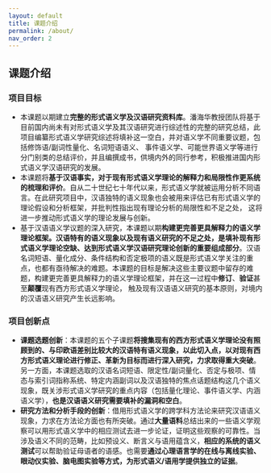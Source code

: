 ```yaml
---
layout: default
title: 课题介绍
permalink: /about/
nav_order: 2
---
```


## 课题介绍

### 项目目标

- 本课题以期建立**完整的形式语义学及汉语研究资料库**。潘海华教授团队将基于目前国内尚未有对形式语义学及其汉语研究进行综述性的完整的研究总结，此项目编纂形式语义学研究综述将填补这一空白，并对语义学不同重要议题，包括修饰语/副词性量化、名词短语语义、 事件语义学、可能世界语义学等进行分门别类的总结评价，并且编撰成书，供境内外的同行参考，积极推进国内形式语义学汉语研究的发展。
- 本课题将**基于汉语事实，对于现有形式语义学理论的解释力和局限性作更系统的梳理和评价**。自从二十世纪七十年代以来，形式语义学就被运用分析不同语言。在此研究项目中，汉语独特的语义现象也会被用来评估已有形式语义学的理论假设和分析框架，并批判性指出现有理论分析的局限性和不足之处， 这将进一步推动形式语义学的理论发展与创新。
- 基于汉语语义学议题的深入研究，本课题以期**构建更完善更具解释力的语义学理论框架。汉语特有的语义现象以及现有语义研究的不足之处，是填补现有形式语义学理论空缺、达到形式语义学汉语研究理论创新的重要组成部分**。汉语名词短语、量化成分、条件结构和否定极项的语义既是形式语义学关注的重点，也都有亟待解决的难题。本课题的目标是解决这些主要议题中留存的难题，构建更完善更具解释力的语义学理论框架，并在这一过程中**修订**、**验证**甚至**颠覆**现有西方形式语义学理论， 触及现有汉语语义研究的基本原则，对境内的汉语语义研究产生长远影响。

### 项目创新点

- **课题选题创新**：本课题的五个子课题**将搜集现有的西方形式语义学理论没有照顾到的、与印欧语差别比较大的汉语特有语义现象，以此切入点，以对现有西方形式语义理论进行修正、革新为目标而进行深入研究，力求取得重大突破**。另一方面，本课题选取的汉语名词短语、限定性/副词量化、否定与极项、情态与索引词指称系统、特定内涵副词以及汉语独特的焦点话题结构这几个语义现象，既关涉形式语义学研究的重点内容（包括量化理论、事件语义学、内涵语义学），**也是汉语语义研究需要填补的漏洞和空白**。
- **研究方法和分析手段的创新**：借用形式语义学的跨学科方法论来研究汉语语义现象，力求在方法论方面也有所突破。通过**大量语料**总结出来的一些语义学观察可以用形式语义学中的相应测试去进一步论证，证明这些观察的可靠性。当涉及语义不同的范畴，比如预设义、断言义与语用蕴含义，**相应的系统的语义测试**可以帮助验证母语者的语感。也需要**通过心理语言学的在线与离线实验、眼动仪实验、脑电图实验等方式，为形式语义/语用学提供独立的证据**。  
